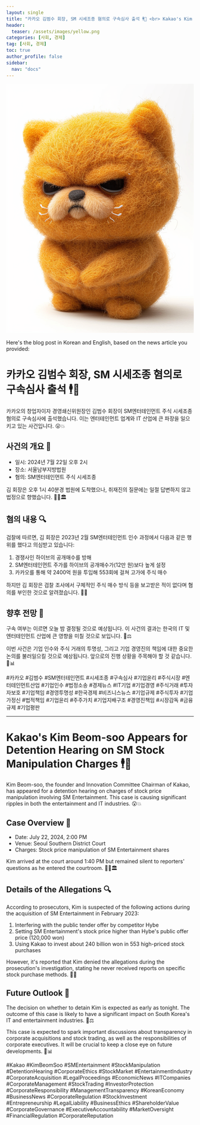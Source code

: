 ```yaml
---
layout: single
title: "카카오 김범수 회장, SM 시세조종 혐의로 구속심사 출석 🕴️💼 <br> Kakao's Kim Beom-soo Appears for Detention Hearing on SM Stock Manipulation Charges 🕴️💼"
header:
  teaser: /assets/images/yellow.png
categories: [사회, 경제]
tag: [사회, 경제]
toc: true
author_profile: false
sidebar:
  nav: "docs"
---
```

!["주목"](/assets/images/yellow.png)

Here's the blog post in Korean and English, based on the news article you provided:

# 카카오 김범수 회장, SM 시세조종 혐의로 구속심사 출석 🕴️💼

카카오의 창업자이자 경영쇄신위원장인 김범수 회장이 SM엔터테인먼트 주식 시세조종 혐의로 구속심사에 출석했습니다. 이는 엔터테인먼트 업계와 IT 산업에 큰 파장을 일으키고 있는 사건입니다. 😮💥

## 사건의 개요 📜

- 일시: 2024년 7월 22일 오후 2시
- 장소: 서울남부지방법원
- 혐의: SM엔터테인먼트 주식 시세조종

김 회장은 오후 1시 40분경 법원에 도착했으나, 취재진의 질문에는 일절 답변하지 않고 법정으로 향했습니다. 🚶‍♂️🏛️

## 혐의 내용 🔍

검찰에 따르면, 김 회장은 2023년 2월 SM엔터테인먼트 인수 과정에서 다음과 같은 행위를 했다고 의심받고 있습니다:

1. 경쟁사인 하이브의 공개매수를 방해
2. SM엔터테인먼트 주가를 하이브의 공개매수가(12만 원)보다 높게 설정
3. 카카오를 통해 약 2400억 원을 투입해 553회에 걸쳐 고가에 주식 매수

하지만 김 회장은 검찰 조사에서 구체적인 주식 매수 방식 등을 보고받은 적이 없다며 혐의를 부인한 것으로 알려졌습니다. 🤔💬

## 향후 전망 🔮

구속 여부는 이르면 오늘 밤 결정될 것으로 예상됩니다. 이 사건의 결과는 한국의 IT 및 엔터테인먼트 산업에 큰 영향을 미칠 것으로 보입니다. 🌙⚖️

이번 사건은 기업 인수와 주식 거래의 투명성, 그리고 기업 경영진의 책임에 대한 중요한 논의를 불러일으킬 것으로 예상됩니다. 앞으로의 진행 상황을 주목해야 할 것 같습니다. 👀📊

#카카오 #김범수 #SM엔터테인먼트 #시세조종 #구속심사 #기업윤리 #주식시장 #엔터테인먼트산업 #기업인수 #법정소송 #경제뉴스 #IT기업 #기업경영 #주식거래 #투자자보호 #기업책임 #경영투명성 #한국경제 #비즈니스뉴스 #기업규제 #주식투자 #기업가정신 #법적책임 #기업윤리 #주주가치 #기업지배구조 #경영진책임 #시장감독 #금융규제 #기업평판

---

# Kakao's Kim Beom-soo Appears for Detention Hearing on SM Stock Manipulation Charges 🕴️💼

Kim Beom-soo, the founder and Innovation Committee Chairman of Kakao, has appeared for a detention hearing on charges of stock price manipulation involving SM Entertainment. This case is causing significant ripples in both the entertainment and IT industries. 😮💥

## Case Overview 📜

- Date: July 22, 2024, 2:00 PM
- Venue: Seoul Southern District Court
- Charges: Stock price manipulation of SM Entertainment shares

Kim arrived at the court around 1:40 PM but remained silent to reporters' questions as he entered the courtroom. 🚶‍♂️🏛️

## Details of the Allegations 🔍

According to prosecutors, Kim is suspected of the following actions during the acquisition of SM Entertainment in February 2023:

1. Interfering with the public tender offer by competitor Hybe
2. Setting SM Entertainment's stock price higher than Hybe's public offer price (120,000 won)
3. Using Kakao to invest about 240 billion won in 553 high-priced stock purchases

However, it's reported that Kim denied the allegations during the prosecution's investigation, stating he never received reports on specific stock purchase methods. 🤔💬

## Future Outlook 🔮

The decision on whether to detain Kim is expected as early as tonight. The outcome of this case is likely to have a significant impact on South Korea's IT and entertainment industries. 🌙⚖️

This case is expected to spark important discussions about transparency in corporate acquisitions and stock trading, as well as the responsibilities of corporate executives. It will be crucial to keep a close eye on future developments. 👀📊

#Kakao #KimBeomSoo #SMEntertainment #StockManipulation #DetentionHearing #CorporateEthics #StockMarket #EntertainmentIndustry #CorporateAcquisition #LegalProceedings #EconomicNews #ITCompanies #CorporateManagement #StockTrading #InvestorProtection #CorporateResponsibility #ManagementTransparency #KoreanEconomy #BusinessNews #CorporateRegulation #StockInvestment #Entrepreneurship #LegalLiability #BusinessEthics #ShareholderValue #CorporateGovernance #ExecutiveAccountability #MarketOversight #FinancialRegulation #CorporateReputation